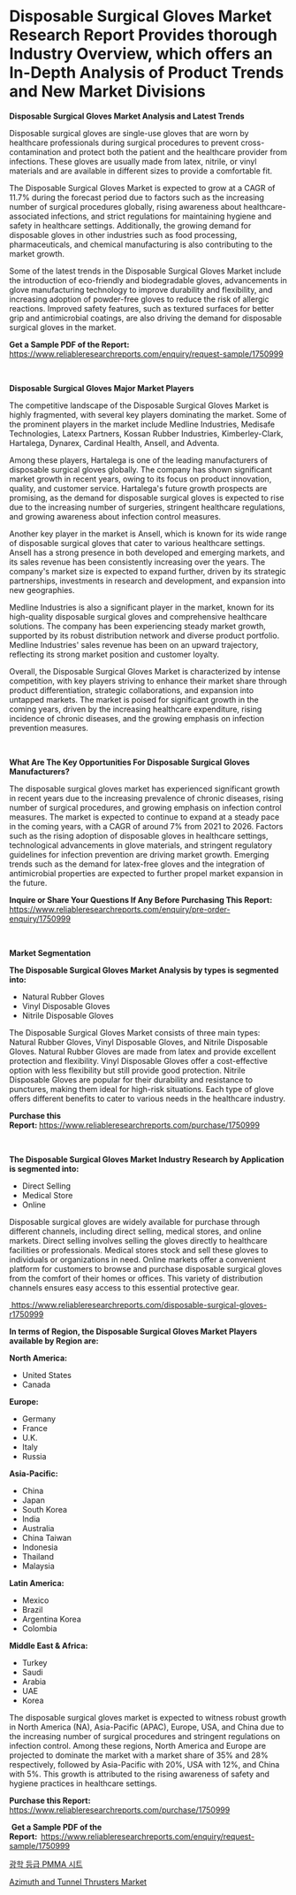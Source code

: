 <p><h1>Disposable Surgical Gloves Market Research Report Provides thorough Industry Overview, which offers an In-Depth Analysis of Product Trends and New Market Divisions</h1></p><p><strong>Disposable Surgical Gloves Market Analysis and Latest Trends</strong></p>
<p><p>Disposable surgical gloves are single-use gloves that are worn by healthcare professionals during surgical procedures to prevent cross-contamination and protect both the patient and the healthcare provider from infections. These gloves are usually made from latex, nitrile, or vinyl materials and are available in different sizes to provide a comfortable fit.</p><p>The Disposable Surgical Gloves Market is expected to grow at a CAGR of 11.7% during the forecast period due to factors such as the increasing number of surgical procedures globally, rising awareness about healthcare-associated infections, and strict regulations for maintaining hygiene and safety in healthcare settings. Additionally, the growing demand for disposable gloves in other industries such as food processing, pharmaceuticals, and chemical manufacturing is also contributing to the market growth.</p><p>Some of the latest trends in the Disposable Surgical Gloves Market include the introduction of eco-friendly and biodegradable gloves, advancements in glove manufacturing technology to improve durability and flexibility, and increasing adoption of powder-free gloves to reduce the risk of allergic reactions. Improved safety features, such as textured surfaces for better grip and antimicrobial coatings, are also driving the demand for disposable surgical gloves in the market.</p></p>
<p><strong>Get a Sample PDF of the Report:&nbsp;</strong> <a href="https://www.reliableresearchreports.com/enquiry/request-sample/1750999">https://www.reliableresearchreports.com/enquiry/request-sample/1750999</a></p>
<p>&nbsp;</p>
<p><strong>Disposable Surgical Gloves Major Market Players</strong></p>
<p><p>The competitive landscape of the Disposable Surgical Gloves Market is highly fragmented, with several key players dominating the market. Some of the prominent players in the market include Medline Industries, Medisafe Technologies, Latexx Partners, Kossan Rubber Industries, Kimberley-Clark, Hartalega, Dynarex, Cardinal Health, Ansell, and Adventa.</p><p>Among these players, Hartalega is one of the leading manufacturers of disposable surgical gloves globally. The company has shown significant market growth in recent years, owing to its focus on product innovation, quality, and customer service. Hartalega's future growth prospects are promising, as the demand for disposable surgical gloves is expected to rise due to the increasing number of surgeries, stringent healthcare regulations, and growing awareness about infection control measures.</p><p>Another key player in the market is Ansell, which is known for its wide range of disposable surgical gloves that cater to various healthcare settings. Ansell has a strong presence in both developed and emerging markets, and its sales revenue has been consistently increasing over the years. The company's market size is expected to expand further, driven by its strategic partnerships, investments in research and development, and expansion into new geographies.</p><p>Medline Industries is also a significant player in the market, known for its high-quality disposable surgical gloves and comprehensive healthcare solutions. The company has been experiencing steady market growth, supported by its robust distribution network and diverse product portfolio. Medline Industries' sales revenue has been on an upward trajectory, reflecting its strong market position and customer loyalty.</p><p>Overall, the Disposable Surgical Gloves Market is characterized by intense competition, with key players striving to enhance their market share through product differentiation, strategic collaborations, and expansion into untapped markets. The market is poised for significant growth in the coming years, driven by the increasing healthcare expenditure, rising incidence of chronic diseases, and the growing emphasis on infection prevention measures.</p></p>
<p>&nbsp;</p>
<p><strong>What Are The Key Opportunities For Disposable Surgical Gloves Manufacturers?</strong></p>
<p><p>The disposable surgical gloves market has experienced significant growth in recent years due to the increasing prevalence of chronic diseases, rising number of surgical procedures, and growing emphasis on infection control measures. The market is expected to continue to expand at a steady pace in the coming years, with a CAGR of around 7% from 2021 to 2026. Factors such as the rising adoption of disposable gloves in healthcare settings, technological advancements in glove materials, and stringent regulatory guidelines for infection prevention are driving market growth. Emerging trends such as the demand for latex-free gloves and the integration of antimicrobial properties are expected to further propel market expansion in the future.</p></p>
<p><strong>Inquire or Share Your Questions If Any Before Purchasing This Report:</strong> <a href="https://www.reliableresearchreports.com/enquiry/pre-order-enquiry/1750999">https://www.reliableresearchreports.com/enquiry/pre-order-enquiry/1750999</a></p>
<p>&nbsp;</p>
<p><strong>Market Segmentation</strong></p>
<p><strong>The Disposable Surgical Gloves Market Analysis by types is segmented into:</strong></p>
<p><ul><li>Natural Rubber Gloves</li><li>Vinyl Disposable Gloves</li><li>Nitrile Disposable Gloves</li></ul></p>
<p><p>The Disposable Surgical Gloves Market consists of three main types: Natural Rubber Gloves, Vinyl Disposable Gloves, and Nitrile Disposable Gloves. Natural Rubber Gloves are made from latex and provide excellent protection and flexibility. Vinyl Disposable Gloves offer a cost-effective option with less flexibility but still provide good protection. Nitrile Disposable Gloves are popular for their durability and resistance to punctures, making them ideal for high-risk situations. Each type of glove offers different benefits to cater to various needs in the healthcare industry.</p></p>
<p><strong>Purchase this Report:&nbsp;</strong><a href="https://www.reliableresearchreports.com/purchase/1750999">https://www.reliableresearchreports.com/purchase/1750999</a></p>
<p>&nbsp;</p>
<p><strong>The Disposable Surgical Gloves Market Industry Research by Application is segmented into:</strong></p>
<p><ul><li>Direct Selling</li><li>Medical Store</li><li>Online</li></ul></p>
<p><p>Disposable surgical gloves are widely available for purchase through different channels, including direct selling, medical stores, and online markets. Direct selling involves selling the gloves directly to healthcare facilities or professionals. Medical stores stock and sell these gloves to individuals or organizations in need. Online markets offer a convenient platform for customers to browse and purchase disposable surgical gloves from the comfort of their homes or offices. This variety of distribution channels ensures easy access to this essential protective gear.</p></p>
<p><a href="https://www.reliableresearchreports.com/disposable-surgical-gloves-r1750999">&nbsp;https://www.reliableresearchreports.com/disposable-surgical-gloves-r1750999</a></p>
<p><strong>In terms of Region, the Disposable Surgical Gloves Market Players available by Region are:</strong></p>
<p>
    <p> <strong> North America: </strong>
        <ul>
            <li>United States</li>
            <li>Canada</li>
        </ul>
        </p> 
    <p> <strong> Europe: </strong>
        <ul>
            <li>Germany</li>
            <li>France</li>
            <li>U.K.</li>
            <li>Italy</li>
            <li>Russia</li>
        </ul>
        </p> 
    <p> <strong> Asia-Pacific: </strong>
        <ul>
            <li>China</li>
            <li>Japan</li>
            <li>South Korea</li>
            <li>India</li>
            <li>Australia</li>
            <li>China Taiwan</li>
            <li>Indonesia</li>
            <li>Thailand</li>
            <li>Malaysia</li>
        </ul>
        </p> 
    <p> <strong> Latin America: </strong>
        <ul>
            <li>Mexico</li>
            <li>Brazil</li>
            <li>Argentina Korea</li>
            <li>Colombia</li>
        </ul>
        </p> 
    <p> <strong> Middle East & Africa: </strong>
        <ul>
            <li>Turkey</li>
            <li>Saudi</li>
            <li>Arabia</li>
            <li>UAE</li>
            <li>Korea</li>
        </ul>
    </p>
    </p>
<p><p>The disposable surgical gloves market is expected to witness robust growth in North America (NA), Asia-Pacific (APAC), Europe, USA, and China due to the increasing number of surgical procedures and stringent regulations on infection control. Among these regions, North America and Europe are projected to dominate the market with a market share of 35% and 28% respectively, followed by Asia-Pacific with 20%, USA with 12%, and China with 5%. This growth is attributed to the rising awareness of safety and hygiene practices in healthcare settings.</p></p>
<p><strong>Purchase this Report: </strong><a href="https://www.reliableresearchreports.com/purchase/1750999">https://www.reliableresearchreports.com/purchase/1750999</a></p>
<p>&nbsp;<strong>Get a Sample PDF of the Report:&nbsp;&nbsp;</strong><a href="https://www.reliableresearchreports.com/enquiry/request-sample/1750999">https://www.reliableresearchreports.com/enquiry/request-sample/1750999</a></p>
<p><strong></strong></p>
<p><p><a href="https://github.com/alpinestartsekian/Market-Research-Report-List-1/blob/main/8322858181813.md">광학 등급 PMMA 시트</a></p><p><a href="https://github.com/cameroneffertz/Market-Research-Report-List-1/blob/main/azimuth-and-tunnel-thrusters-market.md">Azimuth and Tunnel Thrusters Market</a></p></p>